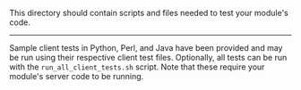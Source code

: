 This directory should contain scripts and files needed to test your module's code.

---
Sample client tests in Python, Perl, and Java have been provided and may be run
using their respective client test files. Optionally, all tests can be run with
the `run_all_client_tests.sh` script. Note that these require your module's 
server code to be running.

